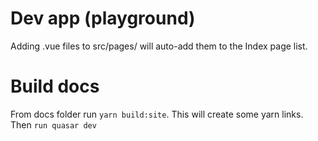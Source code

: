 # Dev app (playground)
Adding .vue files to src/pages/ will auto-add them to the Index page list.

# Build docs
From docs folder run `yarn build:site`. This will create some yarn links.
Then `run quasar dev`
